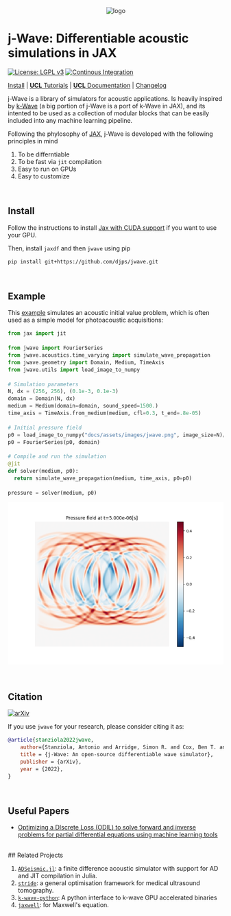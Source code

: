 <div align="center">
<img src="docs/assets/images/jwave_logo.png" alt="logo"></img>
</div>

# j-Wave: Differentiable acoustic simulations in JAX

[![License: LGPL v3](https://img.shields.io/badge/License-LGPL_v3-blue.svg)](LICENSE)
[![Continous Integration](https://github.com/djps/jwave/actions/workflows/main.yml/badge.svg)](https://github.com/djps/jwave/actions/workflows/main.yml) 
<!-- 
[![codecov](https://codecov.io/gh/ucl-bug/jwave/branch/main/graph/badge.svg?token=6J03OMVJS1)](https://codecov.io/gh/ucl-bug/jwave)
[![Documentation](https://github.com/ucl-bug/jwave/actions/workflows/build_docs.yml/badge.svg)](https://ucl-bug.github.io/jwave)
[![Binder](https://mybinder.org/badge_logo.svg)](https://mybinder.org/v2/gh/ucl-bug/jwave/main?labpath=docs%2Fnotebooks%2Fivp%2Fhomogeneous_medium.ipynb)
[![Open In Colab](https://colab.research.google.com/assets/colab-badge.svg)](https://colab.research.google.com/drive/1xAHAognF1v9un6GNvaGPSfdVeCDK8l9z?usp=sharing) 
-->

[Install](#install) | [**UCL** Tutorials](https://ucl-bug.github.io/jwave/notebooks/ivp/homogeneous_medium.html) | [**UCL** Documentation](https://ucl-bug.github.io/jwave) | [Changelog](HISTORY.md)

j-Wave is a library of simulators for acoustic applications. Is heavily inspired by [k-Wave](http://www.k-wave.org/) (a big portion of j-Wave is a port of k-Wave in JAX), and its intented to be used as a collection of modular blocks that can be easily included into any machine learning pipeline.

Following the phylosophy of [JAX](https://jax.readthedocs.io/en/stable/), j-Wave is developed with the following principles in mind

1. To be differntiable
2. To be fast via `jit` compilation
3. Easy to run on GPUs
4. Easy to customize

<br/>

## Install

Follow the instructions to install [Jax with CUDA support](https://github.com/google/jax#installation) if you want to use your GPU.

Then, install `jaxdf` and then `jwave` using pip

```bash
pip install git+https://github.com/djps/jwave.git
```

<!--For more details, see the [Linux install guide](docs/install/on_linux.md).

See the [Install on Windows](docs/install/on_win.md) guide for more details. -->

<br/>

## Example

This [example](examples/basic.py) simulates an acoustic initial value problem, which is often used as a simple model for photoacoustic acquisitions:

```python
from jax import jit

from jwave import FourierSeries
from jwave.acoustics.time_varying import simulate_wave_propagation
from jwave.geometry import Domain, Medium, TimeAxis
from jwave.utils import load_image_to_numpy

# Simulation parameters
N, dx = (256, 256), (0.1e-3, 0.1e-3)
domain = Domain(N, dx)
medium = Medium(domain=domain, sound_speed=1500.)
time_axis = TimeAxis.from_medium(medium, cfl=0.3, t_end=.8e-05)

# Initial pressure field
p0 = load_image_to_numpy("docs/assets/images/jwave.png", image_size=N)/255.
p0 = FourierSeries(p0, domain)

# Compile and run the simulation
@jit
def solver(medium, p0):
  return simulate_wave_propagation(medium, time_axis, p0=p0)

pressure = solver(medium, p0)
```

![Simulated pressure field](docs/assets/images/readme_example_basic.png)


<br/>

## Citation

[![arXiv](https://img.shields.io/badge/arXiv-2207.01499-b31b1b.svg?style=flat)](https://arxiv.org/abs/2207.01499)

If you use `jwave` for your research, please consider citing it as:

```bibtex
@article{stanziola2022jwave,
    author={Stanziola, Antonio and Arridge, Simon R. and Cox, Ben T. and Treeby, Bradley E.},
    title = {j-Wave: An open-source differentiable wave simulator},
    publisher = {arXiv},
    year = {2022},
}
```

<br/>

## Useful Papers

* [Optimizing a DIscrete Loss (ODIL) to solve forward and inverse
problems for partial differential equations using machine learning tools](https://arxiv.org/pdf/2205.04611.pdf)


<br/>
## Related Projects

1. [`ADSeismic.jl`](https://github.com/kailaix/ADSeismic.jl): a finite difference acoustic simulator with support for AD and JIT compilation in Julia.
2. [`stride`](https://github.com/trustimaging/stride): a general optimisation framework for medical ultrasound tomography.
3. [`k-wave-python`](https://github.com/waltsims/k-wave-python): A python interface to k-wave GPU accelerated binaries
4. [`jaxwell`](): for Maxwell's equation. 

